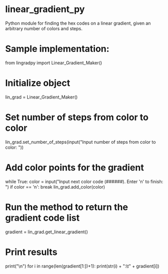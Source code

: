 # linear_gradient_py
Python module for finding the hex codes on a linear gradient, given an arbitrary number of colors and steps.


# Sample implementation:
from lingradpy import Linear_Gradient_Maker()

# Initialize object
lin_grad = Linear_Gradient_Maker()
# Set number of steps from color to color
lin_grad.set_number_of_steps(input("Input number of steps from color to color: "))
# Add color points for the gradient
while True:
    color = input("Input next color code (######). Enter \'n\' to finish: ")
    if color == 'n':
        break
    lin_grad.add_color(color)
# Run the method to return the gradient code list
gradient = lin_grad.get_linear_gradient()
# Print results
print("\n")
for i in range(len(gradient[1:])+1):
    print(str(i) + ":\t" + gradient[i])
